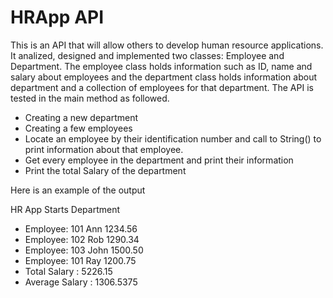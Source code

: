 # HRApp API
This is an API that  will allow others to develop  human resource applications. It analized, designed and implemented two classes: Employee and Department. The employee class holds information such as ID, name and salary about employees and the department class holds information about department and a collection of employees for that department. The API is tested in the main method as followed. 
<ul>
 <li> Creating a new department </li>
<li> Creating a few employees </li>
<li> Locate an employee by their identification number and call to String() to print information about that employee.</li>
<li> Get every employee in the department and print their information</li>
 <li> Print the total Salary of the department </li>

</ul>

Here is an example of the output 

HR App Starts
Department
<ul>
<li> Employee: 101 Ann 1234.56</li>
<li>Employee:  102 Rob 1290.34</li>
<li>Employee:  103 John 1500.50</li>
<li>Employee: 101  Ray  1200.75</li>
 <li>Total Salary : 5226.15 </li>
 <li>Average Salary : 1306.5375 </li>
</ul>




